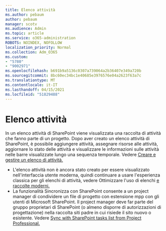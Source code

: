 ```yaml
---
title: Elenco attività
ms.author: pebaum
author: pebaum
manager: scotv
ms.audience: Admin
ms.topic: article
ms.service: o365-administration
ROBOTS: NOINDEX, NOFOLLOW
localization_priority: Normal
ms.collection: Adm_O365
ms.custom:
- "5780"
- "9002971"
ms.openlocfilehash: b691b9a5136c0307a739064a2b36407e349a720b
ms.sourcegitcommit: 8bc60ec34bc1e40685e3976576e04a2623f63a7c
ms.translationtype: MT
ms.contentlocale: it-IT
ms.lasthandoff: 04/15/2021
ms.locfileid: "51829488"
---
```

# <a name="task-list"></a>Elenco attività

In un elenco attività di SharePoint viene visualizzata una raccolta di attività che fanno parte di un progetto. Dopo aver creato un elenco attività di SharePoint, è possibile aggiungere attività, assegnare risorse alle attività, aggiornare lo stato delle attività e visualizzare le informazioni sulle attività nelle barre visualizzate lungo una sequenza temporale. Vedere [Creare e gestire un elenco di attività.](https://support.microsoft.com/office/466ad207-46fd-4c77-9af1-41bc23cec21a)  

-   L'elenco attività non è ancora stato creato per essere visualizzato nell'interfaccia utente moderna, quindi continuare a usare l'esperienza classica per gli elenchi di attività, vedere Ottimizzare l'uso di elenchi [e raccolte moderni.](https://docs.microsoft.com/sharepoint/dev/transform/modernize-userinterface-lists-and-libraries)
-   La funzionalità Sincronizza con SharePoint consente a un project manager di condividere un file di progetto con estensione mpp con gli utenti di Microsoft SharePoint. Il project manager deve far parte del gruppo proprietari di SharePoint (o almeno disporre di autorizzazioni di progettazione) nella raccolta siti padre in cui risiede il sito nuovo o esistente. Vedere [Sync with SharePoint tasks list from Project Professional.](https://docs.microsoft.com/office/troubleshoot/project/sync-with-tasks-from-project)